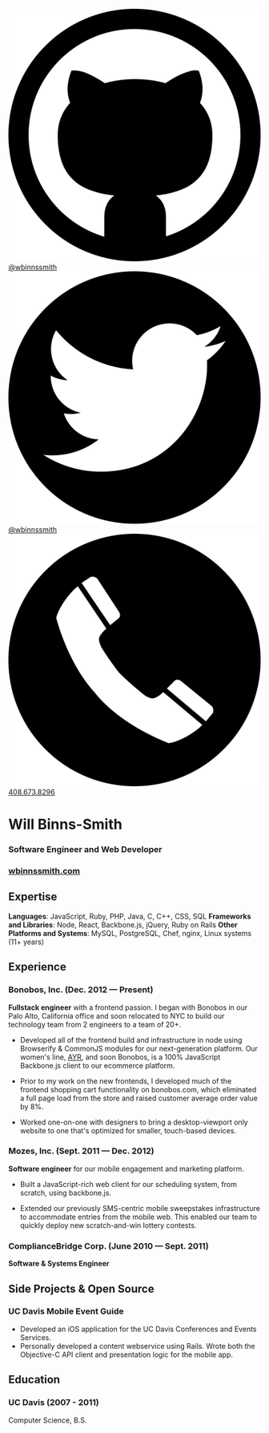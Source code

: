 [![github](img/logo-github.svg) @wbinnssmith](http://github.com/wbinnssmith)  
[![twitter](img/logo-twitter.svg) @wbinnssmith](http://twitter.com/wbinnssmith)  
[![mobile](img/phone.svg) 408.673.8296](tel://4086738296)  

# Will Binns-Smith  
### Software Engineer and Web Developer  
### [wbinnssmith.com](http://wbinnssmith.com)  

## Expertise

__Languages__: JavaScript, Ruby, PHP, Java, C, C++, CSS, SQL
__Frameworks and Libraries__: Node, React, Backbone.js, jQuery, Ruby on Rails
__Other Platforms and Systems__: MySQL, PostgreSQL, Chef, nginx, Linux systems (11+ years)

## Experience
### Bonobos, Inc. (Dec. 2012 — Present)

__Fullstack engineer__ with a frontend passion. I began with Bonobos in our Palo Alto, California office and soon relocated to NYC to build our technology team from 2 engineers to a team of 20+.

* Developed all of the frontend build and infrastructure in node using Browserify & CommonJS modules for our next-generation platform. Our women's line, [AYR](http://ayr.com), and soon Bonobos, is a 100% JavaScript Backbone.js client to our ecommerce platform.

* Prior to my work on the new frontends, I developed much of the frontend shopping cart functionality on bonobos.com, which eliminated a full page load from the store and raised customer average order value by 8%.

* Worked one-on-one with designers to bring a desktop-viewport only website to one that's optimized for smaller, touch-based devices.

### Mozes, Inc. (Sept. 2011 — Dec. 2012)

__Software engineer__ for our mobile engagement and marketing platform. 

* Built a JavaScript-rich web client for our scheduling system, from scratch, using backbone.js.  

* Extended our previously SMS-centric mobile sweepstakes infrastructure to accommodate entries from the mobile web. This enabled our team to quickly deploy new scratch-and-win lottery contests.

### ComplianceBridge Corp. (June 2010 — Sept. 2011)
__Software & Systems Engineer__

## Side Projects & Open Source
### UC Davis Mobile Event Guide

* Developed an iOS application for the UC Davis Conferences and Events Services. 
* Personally developed a content webservice using Rails. Wrote both the Objective-C API client and presentation logic for the mobile app.

## Education
### UC Davis (2007 - 2011)
Computer Science, B.S.

